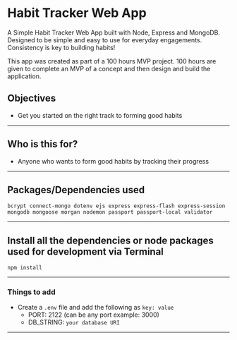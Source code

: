 # Habit Tracker Web App

A Simple Habit Tracker Web App built with Node, Express and MongoDB. Designed to be simple and easy to use for everyday engagements. Consistency is key to building habits!      

This app was created as part of a 100 hours MVP project. 100 hours are given to complete an MVP of a concept and then design and build the application.
## Objectives

- Get you started on the right track to forming good habits
---

## Who is this for? 

- Anyone who wants to form good habits by tracking their progress

---

## Packages/Dependencies used 

```
bcrypt connect-mongo dotenv ejs express express-flash express-session mongodb mongoose morgan nodemon passport passport-local validator
```

---

## Install all the dependencies or node packages used for development via Terminal

`npm install` 

---

### Things to add

- Create a `.env` file and add the following as `key: value` 
  - PORT: 2122 (can be any port example: 3000) 
  - DB_STRING: `your database URI` 
 ---
 
